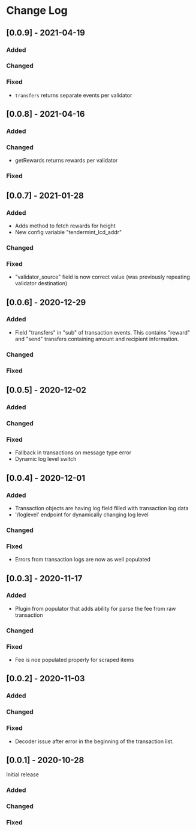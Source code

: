 # Change Log
## [0.0.9] - 2021-04-19

### Added

### Changed
### Fixed
- `transfers` returns separate events per validator


## [0.0.8] - 2021-04-16

### Added

### Changed
- getRewards returns rewards per validator
### Fixed

## [0.0.7] - 2021-01-28

### Added
- Adds  method to fetch rewards for height
- New config variable "tendermint_lcd_addr"

### Changed
### Fixed
- "validator_source" field is now correct value (was previously repeating validator destination)

## [0.0.6] - 2020-12-29

### Added
- Field "transfers" in "sub" of transaction events. This contains "reward" and "send" transfers containing amount and recipient information.
### Changed
### Fixed


## [0.0.5] - 2020-12-02

### Added
### Changed
### Fixed
- Fallback in transactions on message type error
- Dynamic log level switch

## [0.0.4] - 2020-12-01

### Added
- Transaction objects are having log field filled with transaction log data
- '/loglevel' endpoint for dynamically changing log level

### Changed
### Fixed
- Errors from transaction logs are now as well populated


## [0.0.3] - 2020-11-17

### Added
- Plugin from populator that adds ability for parse the fee from raw transaction
### Changed
### Fixed
- Fee is noe populated properly for scraped items


## [0.0.2] - 2020-11-03

### Added
### Changed
### Fixed
- Decoder issue after error in the beginning of the transaction list.

## [0.0.1] - 2020-10-28

Initial release

### Added
### Changed
### Fixed
